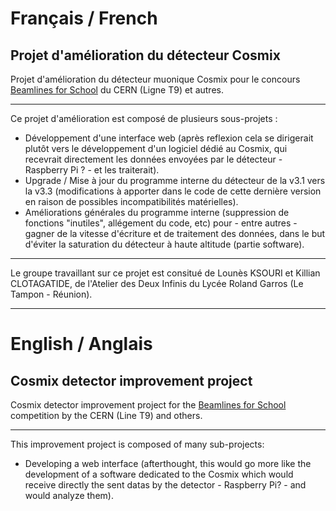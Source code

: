 # Français / French
## Projet d'amélioration du détecteur Cosmix
Projet d'amélioration du détecteur muonique Cosmix pour le concours [Beamlines for School](http://beamline-for-schools.web.cern.ch) du CERN (Ligne T9) et autres.

---

Ce projet d'amélioration est composé de plusieurs sous-projets :
  - Développement d'une interface web (après reflexion cela se dirigerait plutôt vers le développement d'un logiciel dédié au Cosmix, qui recevrait directement les données envoyées par le détecteur - Raspberry Pi ? - et les traiterait).
  - Upgrade / Mise à jour du programme interne du détecteur de la v3.1 vers la v3.3 (modifications à apporter dans le code de cette dernière version en raison de possibles incompatibilités matérielles).
  - Améliorations générales du programme interne (suppression de fonctions "inutiles", allégement du code, etc) pour - entre autres - gagner de la vitesse d'écriture et de traitement des données, dans le but d'éviter la saturation du détecteur à haute altitude (partie software).

---

Le groupe travaillant sur ce projet est consitué de Lounès KSOURI et Killian CLOTAGATIDE, de l'Atelier des Deux Infinis du Lycée Roland Garros (Le Tampon - Réunion).

---

# English / Anglais
## Cosmix detector improvement project

Cosmix detector improvement project for the [Beamlines for School](http://beamline-for-schools.web.cern.ch) competition by the CERN (Line T9) and others.

---

This improvement project is composed of many sub-projects:
  - Developing a web interface (afterthought, this would go more like the development of a software dedicated to the Cosmix which would receive directly the sent datas by the detector - Raspberry Pi? - and would analyze them).